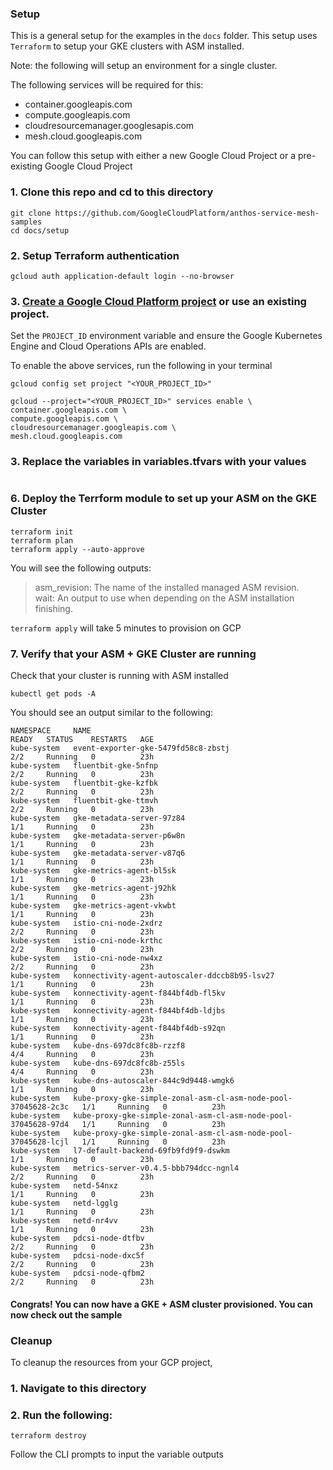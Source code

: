 ### Setup 
This is a general setup for the examples in the `docs` folder. 
This setup uses `Terraform` to setup your GKE clusters with ASM installed. 

Note: the following will setup an environment for a single cluster.

The following services will be required for this: 
* container.googleapis.com
* compute.googleapis.com
* cloudresourcemanager.googlesapis.com
* mesh.cloud.googleapis.com

You can follow this setup with either a new Google Cloud Project or a pre-existing Google Cloud Project
### 1.  Clone this repo and cd to this directory
```
git clone https://github.com/GoogleCloudPlatform/anthos-service-mesh-samples
cd docs/setup
```
### 2.  Setup Terraform authentication
```
gcloud auth application-default login --no-browser
```
### 3. **[Create a Google Cloud Platform project](https://cloud.google.com/resource-manager/docs/creating-managing-projects#creating_a_project)** or use an existing project. 
Set the `PROJECT_ID` environment variable and ensure the Google Kubernetes Engine and Cloud Operations APIs are enabled.

To enable the above services, run the following in your terminal
```
gcloud config set project "<YOUR_PROJECT_ID>"

gcloud --project="<YOUR_PROJECT_ID>" services enable \
container.googleapis.com \
compute.googleapis.com \
cloudresourcemanager.googleapis.com \
mesh.cloud.googleapis.com

```

### 3.  Replace the variables in variables.tfvars with your values
```
```

### 6.  Deploy the Terrform module to set up your ASM on the GKE Cluster
```
terraform init
terraform plan 
terraform apply --auto-approve
```

You will see the following outputs:

 >  asm_revision: The name of the installed managed ASM revision.          
    wait: An output to use when depending on the ASM installation finishing.

`terraform apply` will take 5 minutes to provision on GCP
### 7.  Verify that your ASM + GKE Cluster are running
Check that your cluster is running with ASM installed
```
kubectl get pods -A
```
You should see an output similar to the following:
```
NAMESPACE     NAME                                                             READY   STATUS    RESTARTS   AGE
kube-system   event-exporter-gke-5479fd58c8-zbstj                              2/2     Running   0          23h
kube-system   fluentbit-gke-5nfnp                                              2/2     Running   0          23h
kube-system   fluentbit-gke-kzfbk                                              2/2     Running   0          23h
kube-system   fluentbit-gke-ttmvh                                              2/2     Running   0          23h
kube-system   gke-metadata-server-97z84                                        1/1     Running   0          23h
kube-system   gke-metadata-server-p6w8n                                        1/1     Running   0          23h
kube-system   gke-metadata-server-v87q6                                        1/1     Running   0          23h
kube-system   gke-metrics-agent-bl5sk                                          1/1     Running   0          23h
kube-system   gke-metrics-agent-j92hk                                          1/1     Running   0          23h
kube-system   gke-metrics-agent-vkwbt                                          1/1     Running   0          23h
kube-system   istio-cni-node-2xdrz                                             2/2     Running   0          23h
kube-system   istio-cni-node-krthc                                             2/2     Running   0          23h
kube-system   istio-cni-node-nw4xz                                             2/2     Running   0          23h
kube-system   konnectivity-agent-autoscaler-ddccb8b95-lsv27                    1/1     Running   0          23h
kube-system   konnectivity-agent-f844bf4db-fl5kv                               1/1     Running   0          23h
kube-system   konnectivity-agent-f844bf4db-ldjbs                               1/1     Running   0          23h
kube-system   konnectivity-agent-f844bf4db-s92qn                               1/1     Running   0          23h
kube-system   kube-dns-697dc8fc8b-rzzf8                                        4/4     Running   0          23h
kube-system   kube-dns-697dc8fc8b-z55ls                                        4/4     Running   0          23h
kube-system   kube-dns-autoscaler-844c9d9448-wmgk6                             1/1     Running   0          23h
kube-system   kube-proxy-gke-simple-zonal-asm-cl-asm-node-pool-37045628-2c3c   1/1     Running   0          23h
kube-system   kube-proxy-gke-simple-zonal-asm-cl-asm-node-pool-37045628-97d4   1/1     Running   0          23h
kube-system   kube-proxy-gke-simple-zonal-asm-cl-asm-node-pool-37045628-lcjl   1/1     Running   0          23h
kube-system   l7-default-backend-69fb9fd9f9-dswkm                              1/1     Running   0          23h
kube-system   metrics-server-v0.4.5-bbb794dcc-ngnl4                            2/2     Running   0          23h
kube-system   netd-54nxz                                                       1/1     Running   0          23h
kube-system   netd-lgglg                                                       1/1     Running   0          23h
kube-system   netd-nr4vv                                                       1/1     Running   0          23h
kube-system   pdcsi-node-dtfbv                                                 2/2     Running   0          23h
kube-system   pdcsi-node-dxc5f                                                 2/2     Running   0          23h
kube-system   pdcsi-node-qfbm2                                                 2/2     Running   0          23h
```

#### Congrats! You can now have a GKE + ASM cluster provisioned. You can now check out the sample 

### Cleanup
To cleanup the resources from your GCP project, 
### 1. Navigate to this directory
### 2. Run the following:
```
terraform destroy
```
Follow the CLI prompts to input the variable outputs